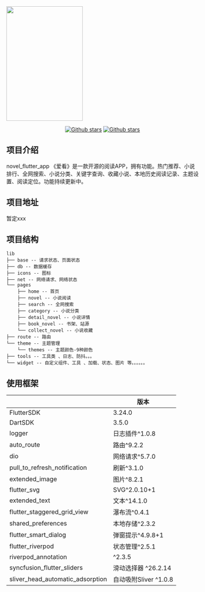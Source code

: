 <img src="https://m.qpic.cn/psc?/V13kbO6L1NnSEN/LiySpxowE0yeWXwBdXN*SQhX4B*Fl59hWSbSgdr6tFJUZak26xYfMwiaQl4qXnjw9h.tKRmlLN84X1TdP*6dDfiC24uaJysJFv*V4lOF.4k!/b&bo=bQfzBG0H8wQDByI!&rf=viewer_4&t=5" width="200" height="300">

<p align="center">
    <a href='https://github.com/7-bit11/novel_flutter_bit'><img alt="Github stars" src="https://img.shields.io/github/stars/7-bit11/novel_flutter_bit?logo=github"></a>
    <a href='https://github.com/7-bit11/novel_flutter_bit'><img alt="Github stars" src="https://img.shields.io/github/forks/7-bit11/novel_flutter_bit?logo=github"></a>
</p>

## 项目介绍

novel_flutter_app 《爱看》是一款开源的阅读APP，拥有功能。热门推荐、小说排行、全网搜索、小说分类、关键字查询、收藏小说、本地历史阅读记录、主题设置、阅读定位。功能持续更新中。

## 项目地址

暂定xxx

## 项目结构

```
lib
├── base -- 请求状态、页面状态
├── db -- 数据缓存
├── icons -- 图标
├── net -- 网络请求、网络状态
└── pages
    ├── home -- 首页
    ├── novel -- 小说阅读
    ├── search -- 全网搜索
    ├── category -- 小说分类
    ├── detail_novel -- 小说详情
    ├── book_novel -- 书架、站源
    └── collect_novel -- 小说收藏
├── route -- 路由
└── theme -- 主题管理
    └── themes -- 主题颜色-9种颜色
├── tools -- 工具类 、日志、防抖。。。
└── widget -- 自定义组件、工具 、加载、状态、图片 等。。。。。。
```

## 使用框架

|                                | 版本
|------------------------------- | ---------------------------
| FlutterSDK                     |  3.24.0
| DartSDK                        |  3.5.0
| logger                         |  日志插件^1.0.8
| auto_route                     |  路由^9.2.2 
| dio                            |  网络请求^5.7.0
| pull_to_refresh_notification   |  刷新^3.1.0
| extended_image                 |  图片^8.2.1
| flutter_svg                    |  SVG^2.0.10+1
| extended_text                  |  文本^14.1.0
| flutter_staggered_grid_view    |  瀑布流^0.4.1
| shared_preferences             |  本地存储^2.3.2
| flutter_smart_dialog           |  弹窗提示^4.9.8+1
| flutter_riverpod               |  状态管理^2.5.1
| riverpod_annotation            |  ^2.3.5
| syncfusion_flutter_sliders     |  滑动选择器 ^26.2.14
| sliver_head_automatic_adsorption| 自动吸附Sliver ^1.0.8
